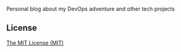 Personal blog about my DevOps adventure and other tech projects

## License
[The MIT License (MIT)](https://github.com/rohanchandra/type-theme/blob/master/LICENSE)
